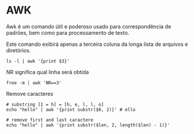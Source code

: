 # AWK

Awk é um comando útil e poderoso usado para correspondência de padrões, bem como para processamento de texto.

Este comando exibirá apenas a terceira coluna da longa lista de arquivos e diretórios.
```shell
ls -l | awk '{print $3}'
```

NR significa qual linha será obtida
```shell
free -m | awk 'NR==3'
```

Remove caracteres
```shell
# substring [1 = h] = [h, e, l, l, o]
echo "hello" | awk '{print substr($0, 2)}' # ello

# remove first and last caractere
echo "hello" | awk '{print substr($len, 2, length($len) - 1)}'
```